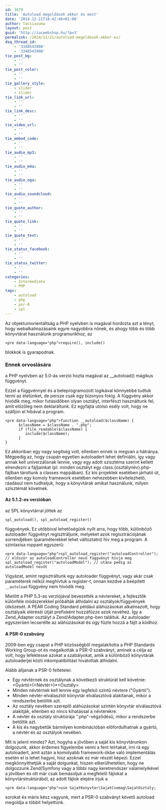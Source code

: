 ```yaml
---
id: 1679
title: 'Autoload megoldások akkor és most'
date: '2014-12-21T18:42:46+01:00'
author: tacsiazuma
layout: post
guid: 'http://iacwebshop.hu/?p=3'
permalink: /2014/12/21/autoload-megoldasok-akkor-es/
dsq_thread_id:
    - '3348543900'
    - '3348543900'
tie_post_bg:
    - ''
    - ''
tie_post_color:
    - ''
    - ''
tie_gallery_style:
    - slider
    - slider
tie_link_url:
    - ''
    - ''
tie_link_desc:
    - ''
    - ''
tie_video_url:
    - ''
    - ''
tie_embed_code:
    - ''
    - ''
tie_audio_mp3:
    - ''
    - ''
tie_audio_m4a:
    - ''
    - ''
tie_audio_oga:
    - ''
    - ''
tie_audio_soundcloud:
    - ''
    - ''
tie_quote_author:
    - ''
    - ''
tie_quote_link:
    - ''
    - ''
tie_quote_text:
    - ''
    - ''
tie_status_facebook:
    - ''
    - ''
tie_status_twitter:
    - ''
    - ''
categories:
    - Intermediate
    - PHP
tags:
    - autoload
    - php
    - psr-0
    - spl
---
```


Az objektumorientáltság a PHP nyelvben is magával hordozta azt a tényt, hogy webalkalmazásaink egyre nagyobbra nőnek, és ahogy több és több könyvtárat használunk programunkhoz, az

```
<pre data-language="php">require(), include()
```

blokkok is gyarapodnak.

### Ennek orvoslására

a PHP nyelvben az 5.0-ás verzió hozta magával az \_\_autoload() mágikus függvényt.

Ezzel a függvénnyel és a beleprogramozott logikával könnyebbé tudtuk tenni az életünket, de persze csak egy bizonyos fokig. A függvény akkor hívódik meg, mikor futásidőben olyan osztályt, interfészt használtunk fel, amit előzőleg nem deklaráltunk. Ez egyfajta utolsó esély volt, hogy ne szálljon el hibával a program.

```
<pre data-language="php">function __autoload($className) {
      $className = $className . ".php";
      if (file_readable($className) {
         include($className);
      }
}
```

Ez akkoriban egy nagy segítség volt, ellenben ennek is megvan a hátránya. Mégpedig az, hogy csupán egyetlen autoloadert lehet definiálni, így vagy annak kell univerzálisnak lennie, vagy egy adott szisztéma szerint kellett elrendezni a fájljainkat (pl. minden osztályt egy class.{osztálynév}.php-fájlban tároltunk a classes mappában). Ez kis projektek esetében járható út, ellenben egy komoly framework esetében nehezebben kivitelezhető, ráadásul nem tudhatjuk, hogy a könyvtárak amikat használunk, milyen szisztémát követnek.

#### Az 5.1.2-es verzióban

az SPL könyvtárral jöttek az

```
spl_autoload(), spl_autoload_register()
```

függvények. Ez utóbbival lehetőségünk nyílt arra, hogy több, különböző autoloader függvényt regisztráljunk, melyeket azok regisztrációjának sorrendjében (paraméterekkel lehet változtatni) hív meg a program. A szintaxisa roppant egyszerű:

```
<pre data-language="php">spl_autoload_register("autoloadController"); // először az autoloadController nevű függvényt hívja meg 
spl_autoload_register("autoloadModel"); // utána pedig az autoloadModel nevűt
```

Vigyázat, amint regisztráltunk egy autoloader függvényt, vagy akár csak paraméterek nélkül meghívtuk a register-t, onnan kezdve a beépített `__autoload` függvény nem hívódik meg.

Mielőtt a PHP 5.3-as verziójával bevezették a névtereket, a fejlesztők különféle módszerekkel próbálták áthidalni az osztályok/függvények ütközését. A PEAR Coding Standard például aláhúzásokat alkalmazott, hogy osztályaik eléréséi útját prefixként hozzáfűzze azok nevéhez. Így a Zend\_Adapter osztályt a Zend/Adapter.php-ben találtuk. Az autoloader egyszerűen lecserélte az aláhúzásokat és úgy fűzte hozzá a fájlt a kódhoz.

#### A PSR-0 szabvány

2009-ben egy csapat a PHP közösségből megalakította a PHP Standards Working Group-ot és megalkották a PSR-0 szabványt, aminek a célja az volt, hogy lefektesse azokat a szabályokat, amik a különböző könyvtárak autoloaderjei közti inkompatibilitást hivatottak áthidalni.

Alább álljanak a PSR-0 feltételei:

- Egy névtérnek és osztálynak a következő struktúrát kell követnie: <Gyártó>(<Névtér>)\*<Osztály>
- Minden névtérnek kell lennie egy legfelső szintű névtere ("Gyártó").
- Minden névtér-elválasztót könyvtár elválasztóvá alakítanak, mikor a rendszerbe betöltik azt.
- Az osztály nevében szereplő aláhúzásokat szintén könyvtár elválasztóvá alakítják, ellenben ez nincs kihatással a névterekre.
- A névtér és osztály struktúrája ".php"-végződésű, mikor a rendszerbe betöltik azt.
- A kis és nagybetűk bármilyen kombinációban előfordulhatnak a gyártó, a névtér és az osztályok nevében.

Mit is jelent mindez? Azt, hogyha a jövőben a saját kis könyvtárunkon dolgozunk, akkor érdemes figyelembe venni a fent leírtakat, írni rá egy autoloadert, amit aztán a komolyabb framework-ökbe való implementálás esetén el is lehet hagyni, hisz azoknak ez már részét képezi. Ezzel megkönnyíthetjük a saját dolgunkat, hiszen elkerülhetetlen, hogy ne dolgozzunk Zend/Symfony vagy a többi nagy keretrendszer valamelyikével a jövőben és ott már csak bemásoljuk a megfelelő fájlokat a könyvtárstruktúrából, az adott fájlok elejére írjuk a

```
<pre data-language="php">use SajatKonyvtar\SajatCsomag\SajatOsztaly;
```

sorokat és máris kész vagyunk, mert a PSR-0 szabványt követő autoload megoldja a többit helyettünk.